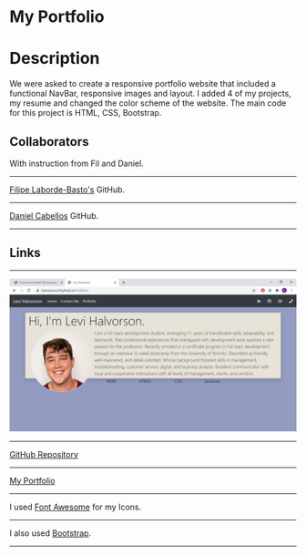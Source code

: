 # My Portfolio

# Description

We were asked to create a responsive portfolio website that included a functional NavBar, responsive images and layout. I added 4 of my projects, my resume and changed the color scheme of the website. The main code for this project is HTML, CSS, Bootstrap.

## Collaborators

With instruction from Fil and Daniel.

---

[Filipe Laborde-Basto's](https://github.com/c0dehot) GitHub.

---

[Daniel Cabellos](https://github.com/shibeknight) GitHub.

---

## Links

---

![Website ScreenShot](assets\images\screenshot.PNG)

---

[GitHub Repository](https://github.com/Halvosaurus34/Portfolio)

---

[My Portfolio](https://halvosaurus34.github.io/Portfolio/)

---

I used [Font Awesome](https://fontawesome.com/) for my Icons.

---

I also used [Bootstrap](https://getbootstrap.com/).

---

